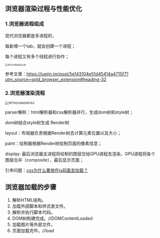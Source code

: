 ## 浏览器渲染过程与性能优化



### 1.浏览器进程组成

现代浏览器都是多进程的，

每新增一个tab，就会创建一个进程；

每个进程又有多个线程进行协作；



<img src="https://ipic-coda.oss-cn-beijing.aliyuncs.com/2020-01-10-135142.png" alt="16f7ee19a85b3c8f" style="zoom:50%;" />



参考文章：https://juejin.im/post/5e143104e51d45414a4715f7?utm_source=gold_browser_extension#heading-32



### 2.浏览器渲染流程

<img src="https://ipic-coda.oss-cn-beijing.aliyuncs.com/2020-01-10-231904.png" alt="16f7ee2d9a5667b3" style="zoom:67%;" />

parser解析：html解析器和css解析器并行，生成dom树和style树；

dom树结合style树生成 Render树

layout：布局器负责根据Render树去计算元素位置以及大小；

paint：绘制器根据Render树绘制页面的像素信息；

display: 最后浏览器主进程将绘制的图层交给GPU进程去渲染，GPU进程将各个图层合并（composite），最后显示页面；

引申问题：[css为什么要放在js前面去加载？](./面试题总结#为什么要把css放在head里，而js放到body后去？)





## 浏览器加载的步骤

1. 解析HTML结构。
2. 加载外部脚本和样式表文件。
3. 解析并执行脚本代码。
4. DOM树构建完成。//DOMContentLoaded
5. 加载图片等外部文件。
6. 页面加载完毕。//load

